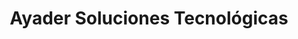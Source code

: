 ---
title: "Ayader Soluciones Tecnológicas"
url: /etxebarri/ayader-soluciones-tecnologicas/
shop: Computer
---